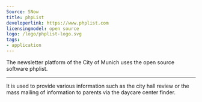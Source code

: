 ```yaml
---
Source: SNow
title: phpList
developerlink: https://www.phplist.com
licensingmodel: open source
logo: /logo/phplist-logo.svg
tags:
- application
---
```

The newsletter platform of the City of Munich uses the open source software phplist.

---

It is used to provide various information such as the city hall review or the mass mailing of information to parents via the daycare center finder.

